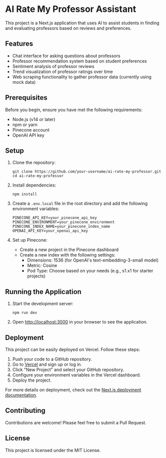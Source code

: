 # AI Rate My Professor Assistant

This project is a Next.js application that uses AI to assist students in finding and evaluating professors based on reviews and preferences.

## Features

- Chat interface for asking questions about professors
- Professor recommendation system based on student preferences
- Sentiment analysis of professor reviews
- Trend visualization of professor ratings over time
- Web scraping functionality to gather professor data (currently using mock data)

## Prerequisites

Before you begin, ensure you have met the following requirements:

- Node.js (v14 or later)
- npm or yarn
- Pinecone account
- OpenAI API key

## Setup

1. Clone the repository:
   ```
   git clone https://github.com/your-username/ai-rate-my-professor.git
   cd ai-rate-my-professor
   ```

2. Install dependencies:
   ```
   npm install
   ```

3. Create a `.env.local` file in the root directory and add the following environment variables:
   ```
   PINECONE_API_KEY=your_pinecone_api_key
   PINECONE_ENVIRONMENT=your_pinecone_environment
   PINECONE_INDEX_NAME=your_pinecone_index_name
   OPENAI_API_KEY=your_openai_api_key
   ```

4. Set up Pinecone:
   - Create a new project in the Pinecone dashboard
   - Create a new index with the following settings:
     - Dimensions: 1536 (for OpenAI's text-embedding-3-small model)
     - Metric: Cosine
     - Pod Type: Choose based on your needs (e.g., s1.x1 for starter projects)

## Running the Application

1. Start the development server:
   ```
   npm run dev
   ```

2. Open [http://localhost:3000](http://localhost:3000) in your browser to see the application.

## Deployment

This project can be easily deployed on Vercel. Follow these steps:

1. Push your code to a GitHub repository.
2. Go to [Vercel](https://vercel.com) and sign up or log in.
3. Click "New Project" and select your GitHub repository.
4. Configure your environment variables in the Vercel dashboard.
5. Deploy the project.

For more details on deployment, check out the [Next.js deployment documentation](https://nextjs.org/docs/deployment).

## Contributing

Contributions are welcome! Please feel free to submit a Pull Request.

## License

This project is licensed under the MIT License.